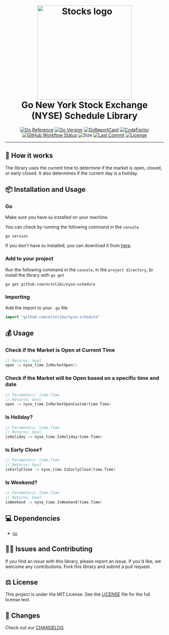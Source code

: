 <div align="center">
	<h1><img alt="Stocks logo" src="https://github.com/octolibs/nyse-schedule/blob/main/timetable.png" height="300" /><br />
		Go New York Stock Exchange (NYSE) Schedule Library
	</h1>

[![Go Reference](https://pkg.go.dev/badge/octolibs/nyse-schedule.svg)](https://pkg.go.dev/github.com/octolibs/nyse-schedule) [![Go Version](https://img.shields.io/github/go-mod/go-version/octolibs/nyse-schedule)](https://go.dev/) [![GoReportCard](https://goreportcard.com/badge/github.com/octolibs/nyse-schedule)](https://goreportcard.com/report/github.com/octolibs/nyse-schedule) [![CodeFactor](https://www.codefactor.io/repository/github/octolibs/nyse-schedule/badge)](https://www.codefactor.io/repository/github/octolibs/nyse-schedule) [![GitHub Workflow Status](https://img.shields.io/github/actions/workflow/status/octolibs/nyse-schedule/.github/workflows/go.yml)](https://github.com/octolibs/nyse-schedule/blob/main/.github/workflows/go.yml) ![Size](https://img.shields.io/github/languages/code-size/octolibs/nyse-schedule) [![Last Commit](https://img.shields.io/github/last-commit/octolibs/nyse-schedule)](https://github.com/octolibs/nyse-schedule/commits/main) [![License](https://img.shields.io/github/license/octolibs/nyse-schedule)](https://github.com/octolibs/nyse-schedule/blob/main/LICENSE)

</div>
<hr/>

## 🌟 How it works

The library uses the current time to determine if the market is open, closed, or early closed. It also determines if the current day is a holiday.

## 📦 Installation and Usage

### Go

Make sure you have `Go` installed on your machine.

You can check by running the following command in the `console`

```plain
go version
```

If you don't have `Go` installed, you can download it from [here](https://go.dev/dl/).

### Add to your project

Run the following command in the `console`, in the `project directory`, to install the library with `go get`

```plain
go get github.com/octolibs/nyse-schedule
```

### Importing

Add the import to your `.go` file

```go
import "github.com/octolibs/nyse-schedule"
```

## 💰 Usage

### Check if the Market is Open at Current Time

```go
// Returns: bool
open := nyse_time.IsMarketOpen()
```

### Check if the Market will be Open based on a specific time and date

```go
// Parameters: time.Time
// Returns: bool
open := nyse_time.IsMarketOpenCustom(time.Time)
```

### Is Holiday?

```go
// Parameters: time.Time
// Returns: bool
isHoliday := nyse_time.IsHoliday(time.Time)
```

### Is Early Close?

```go
// Parameters: time.Time
// Returns: bool
isEarlyClose := nyse_time.IsEarlyClose(time.Time)
```

### Is Weekend?

```go
// Parameters: time.Time
// Returns: bool
isWeekend := nyse_time.IsWeekend(time.Time)
```

## 💻 Dependencies

- [`Go`](https://go.dev/)

## 🙇‍♂️ Issues and Contributing

If you find an issue with this library, please report an issue. If you'd
like, we welcome any contributions. Fork this library and submit a pull
request.

## ⚖️ License

This project is under the MIT License. See the [LICENSE](https://github.com/octolibs/nyse-schedule/blob/main/LICENSE) file for the full license text.

## 📜 Changes

Check out our [CHANGELOG](https://github.com/octolibs/nyse-schedule/blob/main/CHANGELOG.md)
